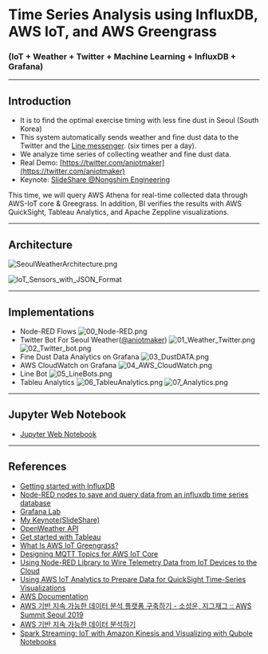 # Time Series Analysis using InfluxDB, AWS IoT, and AWS Greengrass
### (IoT + Weather + Twitter + Machine Learning + InfluxDB + Grafana)

***

## Introduction
- It is to find the optimal exercise timing with less fine dust in Seoul (South Korea)
- This system automatically sends weather and fine dust data to the Twitter and the [Line messenger](https://en.wikipedia.org/wiki/Line_(software)). (six times per a day).
- We analyze time series of collecting weather and fine dust data.
- Real Demo: [https://twitter.com/aniotmaker](https://twitter.com/aniotmaker)
- Keynote: [SlideShare @Nongshim Engineering](https://www.slideshare.net/StephenHaesungLee/aws-iot-aws-greengrass-for-time-series-analysis-english-ver)

This time, we will query AWS Athena for real-time collected data through AWS-IoT core & Greegrass.
In addition, BI verifies the results with AWS QuickSight, Tableau Analytics, and Apache Zeppline visualizations.

---

## Architecture
![SeoulWeatherArchitecture.png](https://raw.githubusercontent.com/leehaesung/seoul_weather_twitter_Analysis/master/01_files/SeoulWeatherArchitecture.png)

![IoT_Sensors_with_JSON_Format](https://raw.githubusercontent.com/leehaesung/seoul_weather_twitter_Analysis/master/01_files/IoT_Sensors_with_JSON_Format.png)


---

## Implementations
* Node-RED Flows
![00_Node-RED.png](https://raw.githubusercontent.com/leehaesung/seoul_weather_twitter_Analysis/master/01_files/00_Node-RED.png)
* Twitter Bot For Seoul Weather([@aniotmaker](https://twitter.com/aniotmaker))
![01_Weather_Twitter.png](https://raw.githubusercontent.com/leehaesung/seoul_weather_twitter_Analysis/master/01_files/01_Weather_Twitter.png)
![02_Twitter_bot.png](https://raw.githubusercontent.com/leehaesung/seoul_weather_twitter_Analysis/master/01_files/02_Twitter_bot.png)
* Fine Dust Data Analytics on Grafana
![03_DustDATA.png](https://raw.githubusercontent.com/leehaesung/seoul_weather_twitter_Analysis/master/01_files/03_DustDATA.png)
* AWS CloudWatch on Grafana
![04_AWS_CloudWatch.png](https://raw.githubusercontent.com/leehaesung/seoul_weather_twitter_Analysis/master/01_files/04_AWS_CloudWatch.png)
* Line Bot
![05_LineBots.png](https://raw.githubusercontent.com/leehaesung/seoul_weather_twitter_Analysis/master/01_files/05_LineBots.png)
* Tableu Analytics
![06_TableuAnalytics.png](https://raw.githubusercontent.com/leehaesung/seoul_weather_twitter_Analysis/master/01_files/06_TableuAnalytics.png)
![07_Analytics.png](https://raw.githubusercontent.com/leehaesung/seoul_weather_twitter_Analysis/master/01_files/07_Analytics.png)

---

## Jupyter Web Notebook
 * [Jupyter Web Notebook](https://nbviewer.jupyter.org/github/leehaesung/seoul_weather_twitter_Analysis/blob/master/01_files/SeoulWeather_pm2p5c_csv.ipynb)

---

## References

* [Getting started with InfluxDB](https://docs.influxdata.com/influxdb/v1.7/introduction/getting-started)
* [Node-RED nodes to save and query data from an influxdb time series database](https://flows.nodered.org/node/node-red-contrib-influxdb)
* [Grafana Lab](https://grafana.com/)
* [My Keynote(SlideShare)](https://www.slideshare.net/StephenHaesungLee/aws-iot-aws-greengrass-for-time-series-analysis-english-ver)
* [OpenWeather API](https://openweathermap.org/)
* [Get started with Tableau](https://www.tableau.com/learn/get-started)
* [What Is AWS IoT Greengrass?](https://docs.aws.amazon.com/greengrass/latest/developerguide/what-is-gg.html)
* [Designing MQTT Topics
for AWS IoT Core](https://d1.awsstatic.com/whitepapers/Designing_MQTT_Topics_for_AWS_IoT_Core.pdf)
* [Using Node-RED Library to Wire Telemetry Data from IoT Devices to the Cloud](https://labs.eleks.com/2019/01/node-red-library-iot-cloud.html)
* [Using AWS IoT Analytics to Prepare Data for QuickSight Time-Series Visualizations](https://aws.amazon.com/blogs/iot/using-aws-iot-analytics-to-prepare-data-for-quicksight-time-series-visualizations/)
* [AWS Documentation](https://docs.aws.amazon.com/index.html)
* [AWS 기반 지속 가능한 데이터 분석 플랫폼 구축하기 - 소성운, 지그재그 :: AWS Summit Seoul 2019](https://www.slideshare.net/awskorea/aws-aws-summit-seoul-2019-141290115)
* [AWS 기반 지속 가능한 데이터 분석하기](https://github.com/awskrug/datascience-group/tree/master/workshop-sustainable_data_analysis)
* [Spark Streaming: IoT with Amazon Kinesis and Visualizing with Qubole Notebooks](https://www.qubole.com/blog/spark-streaming-iot-amazon-kinesis-visualizing-qubole-notebooks/)
